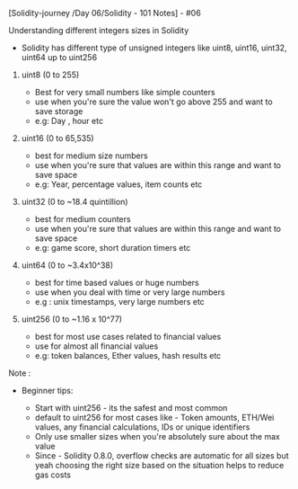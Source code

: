 [Solidity-journey /Day 06/Solidity - 101 Notes] - #06


Understanding different integers sizes in Solidity 

- Solidity has different type of unsigned integers like uint8, uint16, uint32, uint64 up to uint256 

1. uint8 (0 to 255) 
    - Best for very small numbers like simple counters 
    - use when you're sure the value won't go above 255 and want to save storage 
    - e.g: Day , hour etc 
    
2. uint16 (0 to 65,535)
    - best for medium size numbers 
    - use when you're sure that values are within this range and want to save space 
    - e.g: Year, percentage values, item counts etc 

3. uint32 (0 to ~18.4 quintillion)
    -  best for medium counters 
    -  use when you're sure that values are within this range and want to save space 
    - e.g: game score, short duration timers etc 

4. uint64 (0 to ~3.4x10^38)
     - best for time based values or huge numbers 
     - use when you deal with time or very large numbers 
     - e.g : unix timestamps, very large numbers etc 

5. uint256 (0 to ~1.16 x 10^77)
    - best for most use cases related to financial values 
    - use for almost all financial values
    - e.g: token balances, Ether values, hash results etc 


Note : 
- Beginner tips: 

    - Start with uint256 - its the safest and most common 
    - default to uint256 for most cases like - Token amounts, ETH/Wei values, any financial calculations, IDs or unique identifiers 
    - Only use smaller sizes when you're absolutely sure about the max value 
    - Since - Solidity 0.8.0, overflow checks are automatic for all sizes but yeah choosing the right size based on the situation helps to reduce gas costs 
